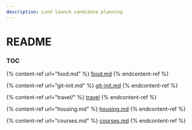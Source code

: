 ```yaml
---
description: Lund launch candidate planning
---
```


# README

### TOC

{% content-ref url="food.md" %}
[food.md](food.md)
{% endcontent-ref %}

{% content-ref url="git-init.md" %}
[git-init.md](git-init.md)
{% endcontent-ref %}

{% content-ref url="travel/" %}
[travel](travel/)
{% endcontent-ref %}

{% content-ref url="housing.md" %}
[housing.md](housing.md)
{% endcontent-ref %}

{% content-ref url="courses.md" %}
[courses.md](courses.md)
{% endcontent-ref %}
